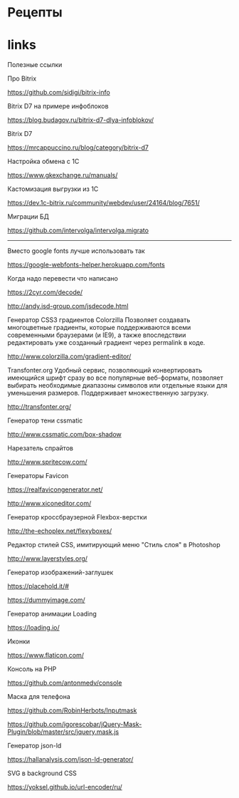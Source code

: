 # Рецепты



# links
Полезные ссылки

Про Bitrix

https://github.com/sidigi/bitrix-info



Bitrix D7 на примере инфоблоков

https://blog.budagov.ru/bitrix-d7-dlya-infoblokov/



Bitrix D7

https://mrcappuccino.ru/blog/category/bitrix-d7



Настройка обмена с 1С

https://www.gkexchange.ru/manuals/



Кастомизация выгрузки из 1С

https://dev.1c-bitrix.ru/community/webdev/user/24164/blog/7651/



Миграции БД

https://github.com/intervolga/intervolga.migrato


----------------------------



Вместо google fonts лучше использовать так

https://google-webfonts-helper.herokuapp.com/fonts


Когда надо перевести что написано

https://2cyr.com/decode/

http://andy.isd-group.com/jsdecode.html



Генератор CSS3 градиентов Colorzilla Позволяет создавать многоцветные градиенты, которые поддерживаются всеми современными браузерами (и IE9), а также впоследствии редактировать уже созданный градиент через permalink в коде.

http://www.colorzilla.com/gradient-editor/



Transfonter.org Удобный сервис, позволяющий конвертировать имеющийся шрифт сразу во все популярные веб-форматы, позволяет выбирать необходимые диапазоны символов или отдельные языки для уменьшения размеров. Поддерживает множественную загрузку.

http://transfonter.org/



Генератор тени cssmatic

http://www.cssmatic.com/box-shadow




Нарезатель спрайтов

http://www.spritecow.com/



Генераторы Favicon

https://realfavicongenerator.net/

http://www.xiconeditor.com/



Генератор кроссбраузерной Flexbox-верстки

http://the-echoplex.net/flexyboxes/




Редактор стилей CSS, имитирующий меню "Стиль слоя" в Photoshop

http://www.layerstyles.org/



Генератор изображений-заглушек

https://placehold.it/#

https://dummyimage.com/



Генератор анимации Loading

https://loading.io/




Иконки

https://www.flaticon.com/



Консоль на PHP

https://github.com/antonmedv/console



Маска для телефона

https://github.com/RobinHerbots/Inputmask

https://github.com/igorescobar/jQuery-Mask-Plugin/blob/master/src/jquery.mask.js




Генератор json-ld

https://hallanalysis.com/json-ld-generator/




SVG в background CSS

https://yoksel.github.io/url-encoder/ru/